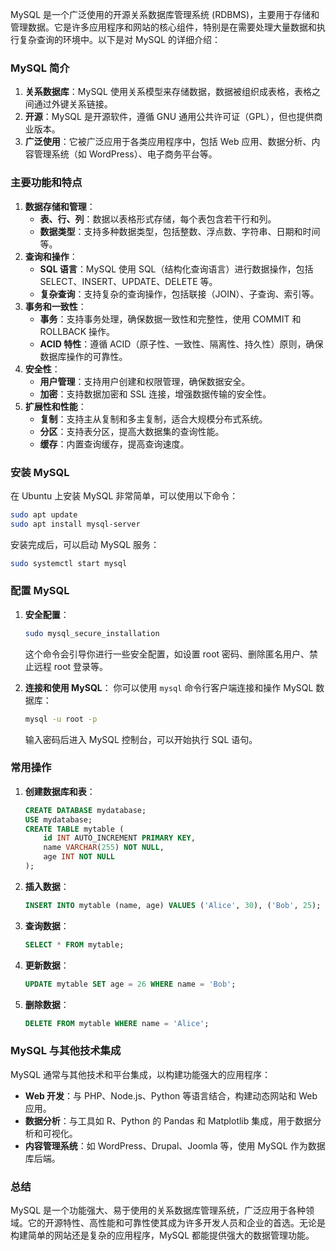 MySQL 是一个广泛使用的开源关系数据库管理系统 (RDBMS)，主要用于存储和管理数据。它是许多应用程序和网站的核心组件，特别是在需要处理大量数据和执行复杂查询的环境中。以下是对 MySQL 的详细介绍：

### MySQL 简介

1. **关系数据库**：MySQL 使用关系模型来存储数据，数据被组织成表格，表格之间通过外键关系链接。
2. **开源**：MySQL 是开源软件，遵循 GNU 通用公共许可证（GPL），但也提供商业版本。
3. **广泛使用**：它被广泛应用于各类应用程序中，包括 Web 应用、数据分析、内容管理系统（如 WordPress）、电子商务平台等。

### 主要功能和特点

1. **数据存储和管理**：
   - **表、行、列**：数据以表格形式存储，每个表包含若干行和列。
   - **数据类型**：支持多种数据类型，包括整数、浮点数、字符串、日期和时间等。
2. **查询和操作**：
   - **SQL 语言**：MySQL 使用 SQL（结构化查询语言）进行数据操作，包括 SELECT、INSERT、UPDATE、DELETE 等。
   - **复杂查询**：支持复杂的查询操作，包括联接（JOIN）、子查询、索引等。
3. **事务和一致性**：
   - **事务**：支持事务处理，确保数据一致性和完整性，使用 COMMIT 和 ROLLBACK 操作。
   - **ACID 特性**：遵循 ACID（原子性、一致性、隔离性、持久性）原则，确保数据库操作的可靠性。
4. **安全性**：
   - **用户管理**：支持用户创建和权限管理，确保数据安全。
   - **加密**：支持数据加密和 SSL 连接，增强数据传输的安全性。
5. **扩展性和性能**：
   - **复制**：支持主从复制和多主复制，适合大规模分布式系统。
   - **分区**：支持表分区，提高大数据集的查询性能。
   - **缓存**：内置查询缓存，提高查询速度。

### 安装 MySQL

在 Ubuntu 上安装 MySQL 非常简单，可以使用以下命令：
```sh
sudo apt update
sudo apt install mysql-server
```
安装完成后，可以启动 MySQL 服务：
```sh
sudo systemctl start mysql
```

### 配置 MySQL

1. **安全配置**：
   ```sh
   sudo mysql_secure_installation
   ```
   这个命令会引导你进行一些安全配置，如设置 root 密码、删除匿名用户、禁止远程 root 登录等。

2. **连接和使用 MySQL**：
   你可以使用 `mysql` 命令行客户端连接和操作 MySQL 数据库：
   ```sh
   mysql -u root -p
   ```
   输入密码后进入 MySQL 控制台，可以开始执行 SQL 语句。

### 常用操作

1. **创建数据库和表**：
   ```sql
   CREATE DATABASE mydatabase;
   USE mydatabase;
   CREATE TABLE mytable (
       id INT AUTO_INCREMENT PRIMARY KEY,
       name VARCHAR(255) NOT NULL,
       age INT NOT NULL
   );
   ```

2. **插入数据**：
   ```sql
   INSERT INTO mytable (name, age) VALUES ('Alice', 30), ('Bob', 25);
   ```

3. **查询数据**：
   ```sql
   SELECT * FROM mytable;
   ```

4. **更新数据**：
   ```sql
   UPDATE mytable SET age = 26 WHERE name = 'Bob';
   ```

5. **删除数据**：
   ```sql
   DELETE FROM mytable WHERE name = 'Alice';
   ```

### MySQL 与其他技术集成

MySQL 通常与其他技术和平台集成，以构建功能强大的应用程序：
- **Web 开发**：与 PHP、Node.js、Python 等语言结合，构建动态网站和 Web 应用。
- **数据分析**：与工具如 R、Python 的 Pandas 和 Matplotlib 集成，用于数据分析和可视化。
- **内容管理系统**：如 WordPress、Drupal、Joomla 等，使用 MySQL 作为数据库后端。

### 总结

MySQL 是一个功能强大、易于使用的关系数据库管理系统，广泛应用于各种领域。它的开源特性、高性能和可靠性使其成为许多开发人员和企业的首选。无论是构建简单的网站还是复杂的应用程序，MySQL 都能提供强大的数据管理功能。